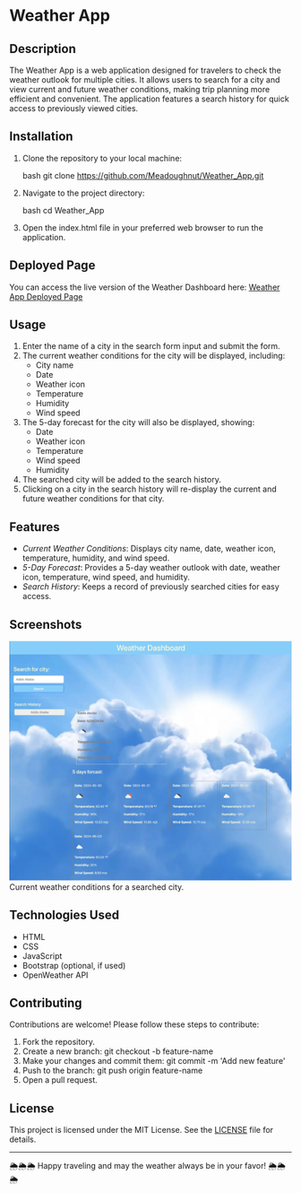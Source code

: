 # Weather App

## Description

The Weather App is a web application designed for travelers to check the weather outlook for multiple cities. It allows users to search for a city and view current and future weather conditions, making trip planning more efficient and convenient. The application features a search history for quick access to previously viewed cities.

## Installation

1. Clone the repository to your local machine:

    bash
    git clone https://github.com/Meadoughnut/Weather_App.git
    

2. Navigate to the project directory:

    bash
    cd Weather_App
    

3. Open the index.html file in your preferred web browser to run the application.


## Deployed Page

You can access the live version of the Weather Dashboard here: [Weather App Deployed Page](https://meadoughnut.github.io/Weather_App/)


## Usage

1. Enter the name of a city in the search form input and submit the form.
2. The current weather conditions for the city will be displayed, including:
    - City name
    - Date
    - Weather icon
    - Temperature
    - Humidity
    - Wind speed
3. The 5-day forecast for the city will also be displayed, showing:
    - Date
    - Weather icon
    - Temperature
    - Wind speed
    - Humidity
4. The searched city will be added to the search history.
5. Clicking on a city in the search history will re-display the current and future weather conditions for that city.

## Features

- *Current Weather Conditions*: Displays city name, date, weather icon, temperature, humidity, and wind speed.
- *5-Day Forecast*: Provides a 5-day weather outlook with date, weather icon, temperature, wind speed, and humidity.
- *Search History*: Keeps a record of previously searched cities for easy access.

## Screenshots

![Weather_App](/assets/weatherApp.png)
Current weather conditions for a searched city.

## Technologies Used

- HTML
- CSS
- JavaScript
- Bootstrap (optional, if used)
- OpenWeather API


## Contributing

Contributions are welcome! Please follow these steps to contribute:

1. Fork the repository.
2. Create a new branch: git checkout -b feature-name
3. Make your changes and commit them: git commit -m 'Add new feature'
4. Push to the branch: git push origin feature-name
5. Open a pull request.

## License

This project is licensed under the MIT License. See the [LICENSE](LICENSE) file for details.

---

🌦️🌦️🌦️  Happy traveling and may the weather always be in your favor!  🌦️🌦️🌦️
